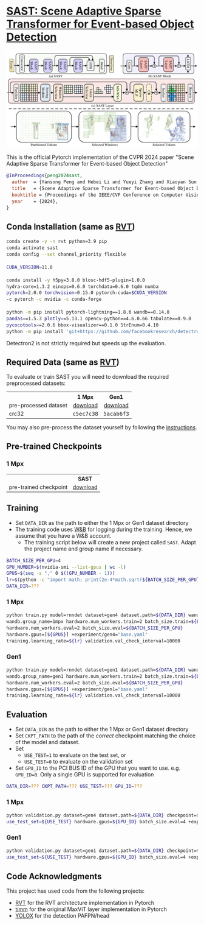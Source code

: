 # [SAST: Scene Adaptive Sparse Transformer for Event-based Object Detection](https://arxiv.org/abs/2404.01882)
<p align="center">
  <img src="figures/Fig1.png" width="750">
</p>
This is the official Pytorch implementation of the CVPR 2024 paper "Scene Adaptive Sparse Transformer for Event-based Object Detection"

```bibtex
@InProceedings{peng2024sast,
  author  = {Yansong Peng and Hebei Li and Yueyi Zhang and Xiaoyan Sun and Feng Wu},
  title   = {Scene Adaptive Sparse Transformer for Event-based Object Detection},
  booktitle = {Proceedings of the IEEE/CVF Conference on Computer Vision and Pattern Recognition (CVPR)},
  year    = {2024},
}
```

## Conda Installation (same as [RVT](https://github.com/uzh-rpg/RVT))
```Bash
conda create -y -n rvt python=3.9 pip
conda activate sast
conda config --set channel_priority flexible

CUDA_VERSION=11.8

conda install -y h5py=3.8.0 blosc-hdf5-plugin=1.0.0
hydra-core=1.3.2 einops=0.6.0 torchdata=0.6.0 tqdm numba
pytorch=2.0.0 torchvision=0.15.0 pytorch-cuda=$CUDA_VERSION
-c pytorch -c nvidia -c conda-forge

python -m pip install pytorch-lightning==1.8.6 wandb==0.14.0
pandas==1.5.3 plotly==5.13.1 opencv-python==4.6.0.66 tabulate==0.9.0
pycocotools==2.0.6 bbox-visualizer==0.1.0 StrEnum=0.4.10
python -m pip install 'git+https://github.com/facebookresearch/detectron2.git'
```
Detectron2 is not strictly required but speeds up the evaluation.

## Required Data (same as [RVT](https://github.com/uzh-rpg/RVT))
To evaluate or train SAST you will need to download the required preprocessed datasets:

<table><tbody>
<th valign="bottom"></th>
<th valign="bottom">1 Mpx</th>
<th valign="bottom">Gen1</th>
<tr><td align="left">pre-processed dataset</td>
<td align="center"><a href="https://download.ifi.uzh.ch/rpg/RVT/datasets/preprocessed/gen4.tar">download</a></td>
<td align="center"><a href="https://download.ifi.uzh.ch/rpg/RVT/datasets/preprocessed/gen1.tar">download</a></td>
</tr>
<tr><td align="left">crc32</td>
<td align="center"><tt>c5ec7c38</tt></td>
<td align="center"><tt>5acab6f3</tt></td>
</tr>
</tbody></table>

You may also pre-process the dataset yourself by following the [instructions](scripts/genx/README.md).

## Pre-trained Checkpoints
### 1 Mpx
<table><tbody>
<th valign="bottom"></th>
<th valign="bottom">SAST</th>
<tr><td align="left">pre-trained checkpoint</td>
<td align="center"><a href="https://drive.google.com/file/d/1LLUzODRfmfzntAg08jYUwb8JZ0dBFNcs/view?usp=drive_link">download</a></td>
</tr>
</tbody></table>

## Training
- Set `DATA_DIR` as the path to either the 1 Mpx or Gen1 dataset directory
- The training code uses [W&B](https://wandb.ai/) for logging during the training.
Hence, we assume that you have a W&B account. 
  - The training script below will create a new project called `SAST`. Adapt the project name and group name if necessary.
 ```Bash
BATCH_SIZE_PER_GPU=4 
GPU_NUMBER=$(nvidia-smi --list-gpus | wc -l) 
GPUS=$(seq -s "," 0 $((GPU_NUMBER - 1))) 
lr=$(python -c "import math; print(2e-4*math.sqrt(${BATCH_SIZE_PER_GPU}*${GPU_NUMBER}/8))") 
DATA_DIR=??? 
```
### 1 Mpx
```Bash
python train.py model=rnndet dataset=gen4 dataset.path=${DATA_DIR} wandb.project_name=SAST 
wandb.group_name=1mpx hardware.num_workers.train=2 batch_size.train=${BATCH_SIZE_PER_GPU} 
hardware.num_workers.eval=2 batch_size.eval=${BATCH_SIZE_PER_GPU} 
hardware.gpus=[${GPUS}] +experiment/gen4="base.yaml" 
training.learning_rate=${lr} validation.val_check_interval=10000
```
### Gen1
```Bash
python train.py model=rnndet dataset=gen1 dataset.path=${DATA_DIR} wandb.project_name=SAST 
wandb.group_name=gen1 hardware.num_workers.train=2 batch_size.train=${BATCH_SIZE_PER_GPU} 
hardware.num_workers.eval=2 batch_size.eval=${BATCH_SIZE_PER_GPU} 
hardware.gpus=[${GPUS}] +experiment/gen1="base.yaml" 
training.learning_rate=${lr} validation.val_check_interval=10000
```

## Evaluation
- Set `DATA_DIR` as the path to either the 1 Mpx or Gen1 dataset directory
- Set `CKPT_PATH` to the path of the *correct* checkpoint matching the choice of the model and dataset.
- Set
  - `USE_TEST=1` to evaluate on the test set, or
  - `USE_TEST=0` to evaluate on the validation set
- Set `GPU_ID` to the PCI BUS ID of the GPU that you want to use. e.g. `GPU_ID=0`.
  Only a single GPU is supported for evaluation
```Bash
DATA_DIR=??? CKPT_PATH=??? USE_TEST=??? GPU_ID=??? 
```
### 1 Mpx
```Bash
python validation.py dataset=gen4 dataset.path=${DATA_DIR} checkpoint=${CKPT_PATH} 
use_test_set=${USE_TEST} hardware.gpus=${GPU_ID} batch_size.eval=4 +experiment/gen4="base.yaml"
```
### Gen1
```Bash
python validation.py dataset=gen1 dataset.path=${DATA_DIR} checkpoint=${CKPT_PATH} 
use_test_set=${USE_TEST} hardware.gpus=${GPU_ID} batch_size.eval=4 +experiment/gen1="base.yaml"
```

## Code Acknowledgments
This project has used code from the following projects:
- [RVT](https://github.com/uzh-rpg/RVT) for the RVT architecture implementation in Pytorch
- [timm](https://github.com/huggingface/pytorch-image-models) for the original MaxViT layer implementation in Pytorch
- [YOLOX](https://github.com/Megvii-BaseDetection/YOLOX) for the detection PAFPN/head
